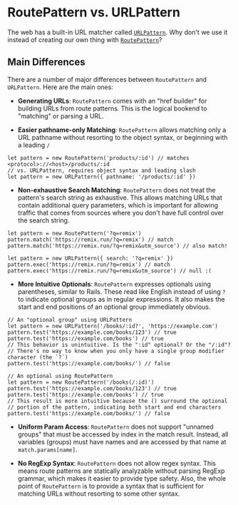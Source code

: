 # RoutePattern vs. URLPattern

The web has a built-in URL matcher called [`URLPattern`](https://developer.mozilla.org/en-US/docs/Web/API/URLPattern). Why don't we use it instead of creating our own thing with [`RoutePattern`](../packages/route-pattern)?

## Main Differences

There are a number of major differences between `RoutePattern` and `URLPattern`. Here are the main ones:

- **Generating URLs**: `RoutePattern` comes with an "href builder" for building URLs from route patterns. This is the logical bookend to "matching" or parsing a URL.

- **Easier pathname-only Matching**: `RoutePattern` allows matching only a URL pathname without resorting to the object syntax, or beginning with a leading `/`

```tsx
let pattern = new RoutePattern('products/:id') // matches <protocol>://<host>/products/:id
// vs. URLPattern, requires object syntax and leading slash
let pattern = new URLPattern({ pathname: '/products/:id' })
```

- **Non-exhaustive Search Matching**: `RoutePattern` does not treat the pattern's search string as exhaustive. This allows matching URLs that contain additional query parameters, which is important for allowing traffic that comes from sources where you don't have full control over the search string.

```tsx
let pattern = new RoutePattern('?q=remix')
pattern.match('https://remix.run/?q=remix') // match
pattern.match('https://remix.run/?q=remix&utm_source') // also match!

let pattern = new URLPattern({ search: '?q=remix' })
pattern.exec('https://remix.run/?q=remix') // match
pattern.exec('https://remix.run/?q=remix&utm_source') // null :(
```

- **More Intuitive Optionals**: `RoutePattern` expresses optionals using parentheses, similar to Rails. These read like English instead of using `?` to indicate optional groups as in regular expressions. It also makes the start and end positions of an optional group immediately obvious.

```tsx
// An "optional group" using URLPattern
let pattern = new URLPattern('/books/:id?', 'https://example.com')
pattern.test('https://example.com/books/123') // true
pattern.test('https://example.com/books') // true
// This behavior is unintuitive. Is the ":id" optional? Or the "/:id"?
// There's no way to know when you only have a single group modifier character (the `?`)
pattern.test('https://example.com/books/') // false

// An optional using RoutePattern
let pattern = new RoutePattern('/books(/:id)')
pattern.test('https://example.com/books/123') // true
pattern.test('https://example.com/books') // true
// This result is more intuitive because the () surround the optional
// portion of the pattern, indicating both start and end characters
pattern.test('https://example.com/books/') // false
```

- **Uniform Param Access**: `RoutePattern` does not support "unnamed groups" that must be accessed by index in the match result. Instead, all variables (groups) must have names and are accessed by that name at `match.params[name]`.

- **No RegExp Syntax**: `RoutePattern` does not allow regex syntax. This means route patterns are statically analyzable without parsing RegExp grammar, which makes it easier to provide type safety. Also, the whole point of `RoutePattern` is to provide a syntax that is sufficient for matching URLs without resorting to some other syntax.

